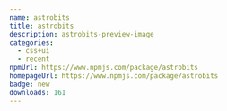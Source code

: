 ```yaml
---
name: astrobits
title: astrobits
description: astrobits-preview-image
categories:
  - css+ui
  - recent
npmUrl: https://www.npmjs.com/package/astrobits
homepageUrl: https://www.npmjs.com/package/astrobits
badge: new
downloads: 161
---
```

